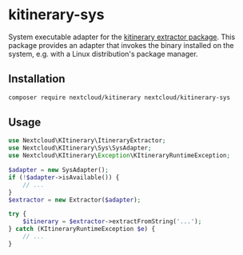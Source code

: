# kitinerary-sys

System executable adapter for the [kitinerary extractor package](https://packagist.org/packages/nextcloud/kitinerary). This package provides an adapter that invokes the binary installed on the system, e.g. with a Linux distribution's package manager.

## Installation

```sh
composer require nextcloud/kitinerary nextcloud/kitinerary-sys
```

## Usage

```php
use Nextcloud\KItinerary\ItineraryExtractor;
use Nextcloud\KItinerary\Sys\SysAdapter;
use Nextcloud\KItinerary\Exception\KItineraryRuntimeException;

$adapter = new SysAdapter();
if (!$adapter->isAvailable()) {
    // ...
}
$extractor = new Extractor($adapter);

try {
    $itinerary = $extractor->extractFromString('...');
} catch (KItineraryRuntimeException $e) {
    // ...
}
```
